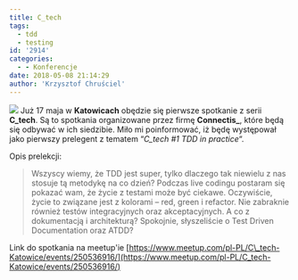 ```yaml
---
title: C_tech
tags:
  - tdd
  - testing
id: '2914'
categories:
  - - Konferencje
date: 2018-05-08 21:14:29
author: 'Krzysztof Chruściel'
---
```


![](http://codecouple.pl/wp-content/uploads/2018/05/c_tech.png) Już 17 maja w **Katowicach** obędzie się pierwsze spotkanie z serii **C\_tech**. Są to spotkania organizowane przez firmę **Connectis\_**, które będą się odbywać w ich siedzibie. Miło mi poinformować, iż będę występował jako pierwszy prelegent z tematem “_C\_tech #1 TDD in practice_“.
<!-- more -->
Opis prelekcji:

> Wszyscy wiemy, że TDD jest super, tylko dlaczego tak niewielu z nas stosuje tą metodykę na co dzień? Podczas live codingu postaram się pokazać wam, że życie z testami może być ciekawe. Oczywiście, życie to związane jest z kolorami – red, green i refactor. Nie zabraknie również testów integracyjnych oraz akceptacyjnych. A co z dokumentacją i architekturą? Spokojnie, słyszeliście o Test Driven Documentation oraz ATDD?

Link do spotkania na meetup'ie [https://www.meetup.com/pl-PL/C\_tech-Katowice/events/250536916/](https://www.meetup.com/pl-PL/C_tech-Katowice/events/250536916/)